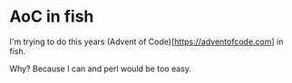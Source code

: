 # AoC in fish

I'm trying to do this years (Advent of Code)[https://adventofcode.com] in fish. 

Why? Because I can and perl would be too easy. 